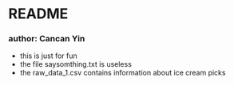 # README
### author: Cancan Yin

* this is just for fun
* the file saysomthing.txt is useless
* the raw_data_1.csv contains information about ice cream picks 
